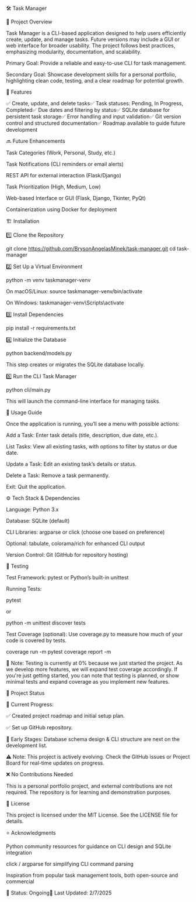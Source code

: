 🛠 Task Manager

📌 Project Overview

Task Manager is a CLI-based application designed to help users efficiently create, update, and manage tasks. Future versions may include a GUI or web interface for broader usability. The project follows best practices, emphasizing modularity, documentation, and scalability.

Primary Goal: Provide a reliable and easy-to-use CLI for task management.

Secondary Goal: Showcase development skills for a personal portfolio, highlighting clean code, testing, and a clear roadmap for potential growth.

🚀 Features

✅ Create, update, and delete tasks✅ Task statuses: Pending, In Progress, Completed✅ Due dates and filtering by status✅ SQLite database for persistent task storage✅ Error handling and input validation✅ Git version control and structured documentation✅ Roadmap available to guide future development

🔜 Future Enhancements

Task Categories (Work, Personal, Study, etc.)

Task Notifications (CLI reminders or email alerts)

REST API for external interaction (Flask/Django)

Task Prioritization (High, Medium, Low)

Web-based Interface or GUI (Flask, Django, Tkinter, PyQt)

Containerization using Docker for deployment

🏗 Installation

1️⃣ Clone the Repository

git clone https://github.com/BrysonAngelasMinek/task-manager.git cd task-manager

2️⃣ Set Up a Virtual Environment

python -m venv taskmanager-venv

On macOS/Linux:
source taskmanager-venv/bin/activate

On Windows:
taskmanager-venv\Scripts\activate

3️⃣ Install Dependencies

pip install -r requirements.txt

4️⃣ Initialize the Database

python backend/models.py

This step creates or migrates the SQLite database locally.

5️⃣ Run the CLI Task Manager

python cli/main.py

This will launch the command-line interface for managing tasks.

📜 Usage Guide

Once the application is running, you’ll see a menu with possible actions:

Add a Task: Enter task details (title, description, due date, etc.).

List Tasks: View all existing tasks, with options to filter by status or due date.

Update a Task: Edit an existing task’s details or status.

Delete a Task: Remove a task permanently.

Exit: Quit the application.

⚙️ Tech Stack & Dependencies

Language: Python 3.x

Database: SQLite (default)

CLI Libraries: argparse or click (choose one based on preference)

Optional: tabulate, colorama/rich for enhanced CLI output

Version Control: Git (GitHub for repository hosting)

🧪 Testing

Test Framework: pytest or Python’s built-in unittest

Running Tests:

pytest

or

python -m unittest discover tests

Test Coverage (optional): Use coverage.py to measure how much of your code is covered by tests.

coverage run -m pytest coverage report -m

🛑 Note: Testing is currently at 0% because we just started the project. As we develop more features, we will expand test coverage accordingly. If you're just getting started, you can note that testing is planned, or show minimal tests and expand coverage as you implement new features.

🚧 Project Status

📌 Current Progress:

✅ Created project roadmap and initial setup plan.

✅ Set up GitHub repository.

🔄 Early Stages: Database schema design & CLI structure are next on the development list.

⚠️ Note: This project is actively evolving. Check the GitHub issues or Project Board for real-time updates on progress.

❌ No Contributions Needed

This is a personal portfolio project, and external contributions are not required. The repository is for learning and demonstration purposes.

📜 License

This project is licensed under the MIT License. See the LICENSE file for details.

⭐ Acknowledgments

Python community resources for guidance on CLI design and SQLite integration

click / argparse for simplifying CLI command parsing

Inspiration from popular task management tools, both open-source and commercial

📌 Status: Ongoing📅 Last Updated: 2/7/2025
